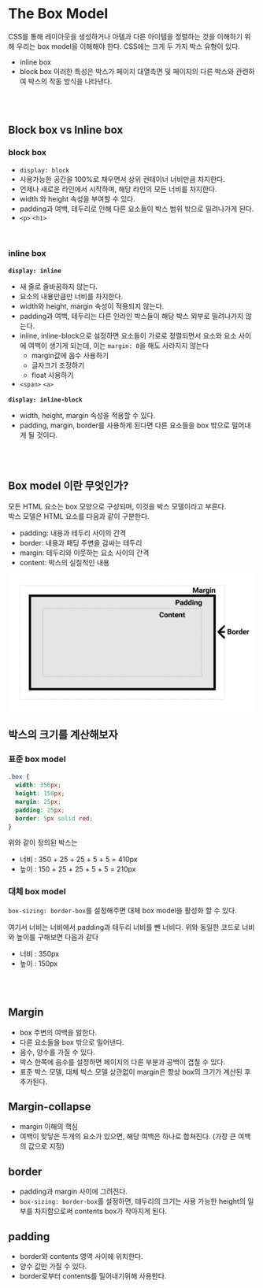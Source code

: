 # The Box Model

CSS를 통해 레이아웃을 생성하거나 아템과 다른 아이템을 정렬하는 것을 이해하기 위해 우리는 box model을 이해해야 한다.
CSS에는 크게 두 가지 박스 유형이 있다.

- inline box
- block box
  이러한 특성은 박스가 페이지 대열측면 및 페이지의 다른 박스와 관련하여 박스의 작동 방식을 나타낸다.

<br />

<br />

## Block box vs Inline box

### block box

- `display: block`
- 사용가능한 공간을 100%로 채우면서 상위 컨테이너 너비만큼 차지한다.
- 언제나 새로운 라인에서 시작하며, 해당 라인의 모든 너비를 차지한다.
- width 와 height 속성을 부여할 수 있다.
- padding과 여백, 테두리로 인해 다른 요소들이 박스 범위 밖으로 밀려나가게 된다.
- `<p>` `<h1>`

<br />

### inline box

**`display: inline`**

- 새 줄로 줄바꿈하지 않는다.
- 요소의 내용만큼만 너비를 차지한다.
- width와 height, margin 속성이 적용되지 않는다.
- padding과 여백, 테두리는 다른 인라인 박스들이 해당 박스 외부로 밀려나가지 않는다.
- inline, inline-block으로 설정하면 요소들이 가로로 정렬되면서 요소와 요소 사이에 여백이 생기게 되는데, 이는 `margin: 0`을 해도 사라지지 않는다
  - margin값에 음수 사용하기
  - 글자크기 조정하기
  - float 사용하기
- `<span>` `<a>`

**`display: inline-block`**

- width, height, margin 속성을 적용할 수 있다.
- padding, margin, border를 사용하게 된다면 다른 요소들을 box 밖으로 밀어내게 될 것이다.

<br />
<br />

## Box model 이란 무엇인가?

모든 HTML 요소는 box 모양으로 구성되며, 이것을 박스 모델이라고 부른다.<br />
박스 모델은 HTML 요소를 다음과 같이 구분한다.

- padding: 내용과 테두리 사이의 간격
- border: 내용과 패딩 주변을 감싸는 테두리
- margin: 테두리와 이웃하는 요소 사이의 간격
- content: 박스의 실질적인 내용

![box-model](images/box-model.png)

## 박스의 크기를 계산해보자

### 표준 box model

```css
.box {
  width: 350px;
  height: 150px;
  margin: 25px;
  padding: 25px;
  border: 5px solid red;
}
```

위와 같이 정의된 박스는

- 너비 : 350 + 25 + 25 + 5 + 5 = 410px
- 높이 : 150 + 25 + 25 + 5 + 5 = 210px

### 대체 box model

`box-sizing: border-box`를 설정해주면 대체 box model을 활성화 할 수 있다.

여기서 너비는 너비에서 padding과 테두리 너비를 뺀 너비다.
위와 동일한 코드로 너비와 높이를 구해보면 다음과 같다

- 너비 : 350px
- 높이 : 150px

<br />
<br />

## Margin

- box 주변의 여백을 말한다.
- 다른 요소들을 box 밖으로 밀어낸다.
- 음수, 양수를 가질 수 있다.
- 박스 한쪽에 음수를 설정하면 페이지의 다른 부분과 공백이 겹칠 수 있다.
- 표준 박스 모델, 대체 박스 모델 상관없이 margin은 항상 box의 크기가 계산된 후 추가된다.

## Margin-collapse

- margin 이해의 핵심
- 여백이 맞닿은 두개의 요소가 있으면, 해당 여백은 하나로 합쳐진다. (가장 큰 여백의 값으로 지정)

## border

- padding과 margin 사이에 그려진다.
- `box-sizing: border-box`를 설정하면, 테두리의 크기는 사용 가능한 height의 일부를 차지함으로써 contents box가 작아지게 된다.

## padding

- border와 contents 영역 사이에 위치한다.
- 양수 값만 가질 수 있다.
- border로부터 contents를 밀어내기위해 사용한다.
